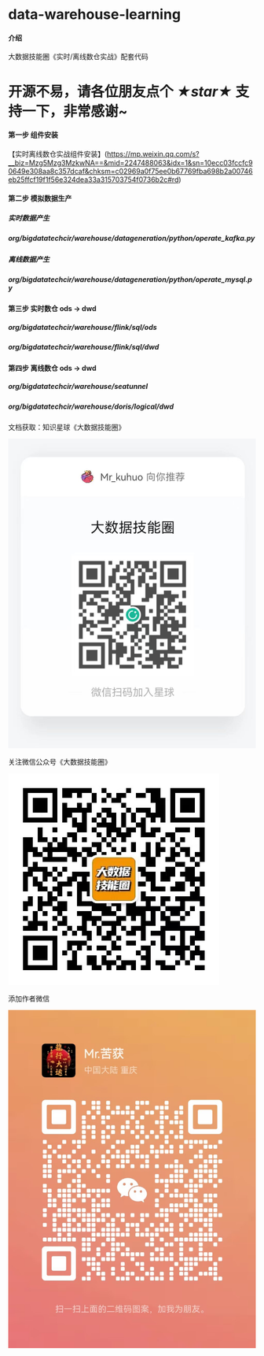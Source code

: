 # data-warehouse-learning

#### 介绍

大数据技能圈《实时/离线数仓实战》配套代码

# 开源不易，请各位朋友点个 ***★star★*** 支持一下，非常感谢~

#### 第一步 组件安装

【实时离线数仓实战组件安装】(https://mp.weixin.qq.com/s?__biz=Mzg5Mzg3MzkwNA==&mid=2247488063&idx=1&sn=10ecc03fccfc90649e308aa8c357dcaf&chksm=c02969a0f75ee0b67769fba698b2a00746eb25ffcf19f1f56e324dea33a315703754f0736b2c#rd)

#### 第二步 模拟数据生产

##### 实时数据产生
##### org/bigdatatechcir/warehouse/datageneration/python/operate_kafka.py

##### 离线数据产生
##### org/bigdatatechcir/warehouse/datageneration/python/operate_mysql.py

#### 第三步 实时数仓 ods -> dwd

##### org/bigdatatechcir/warehouse/flink/sql/ods
##### org/bigdatatechcir/warehouse/flink/sql/dwd

#### 第四步 离线数仓 ods -> dwd

##### org/bigdatatechcir/warehouse/seatunnel
##### org/bigdatatechcir/warehouse/doris/logical/dwd




文档获取：知识星球《大数据技能圈》

![知识星球地址](src/main/java/org/bigdatatechcir/warehouse/images/zhishixingqiu.jpg)

关注微信公众号《大数据技能圈》

![公众号](src/main/java/org/bigdatatechcir/warehouse/images/gongzhonghao.jpg)

添加作者微信

![公众号](src/main/java/org/bigdatatechcir/warehouse/images/weixin.jpg)